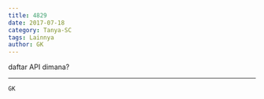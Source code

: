 ```yaml
---
title: 4829
date: 2017-07-18
category: Tanya-SC
tags: Lainnya
author: GK
---
```


daftar API dimana?

---



`GK`
